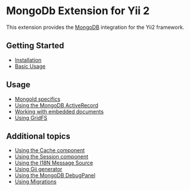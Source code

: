 MongoDb Extension for Yii 2
===========================

This extension provides the [MongoDB](http://www.mongodb.org/) integration for the Yii2 framework.

Getting Started
---------------

* [Installation](installation.md)
* [Basic Usage](basic-usage.md)

Usage
----- 

* [MongoId specifics](usage-mongoid.md)
* [Using the MongoDB ActiveRecord](usage-ar.md)
* [Working with embedded documents](usage-embedded-documents.md)
* [Using GridFS](usage-gridfs.md)

Additional topics
-----------------

* [Using the Cache component](topics-cache.md)
* [Using the Session component](topics-session.md)
* [Using the I18N Message Source](topics-i18n-message-source.md)
* [Using Gii generator](topics-gii.md)
* [Using the MongoDB DebugPanel](topics-debug.md)
* [Using Migrations](topics-migrations.md)
